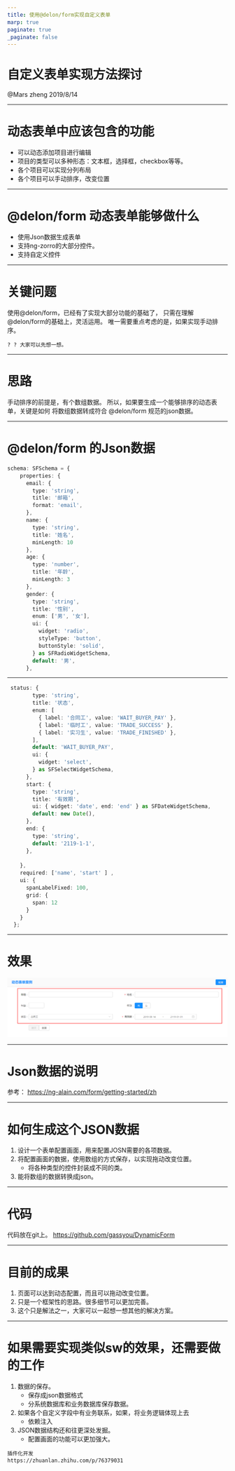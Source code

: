 ```yaml
---
title: 使用@delon/form实现自定义表单
marp: true
paginate: true
_paginate: false
---
```


# <!--fit-->自定义表单实现方法探讨
@Mars zheng
2019/8/14

---

# 动态表单中应该包含的功能
* 可以动态添加项目进行编辑
* 项目的类型可以多种形态：文本框，选择框，checkbox等等。
* 各个项目可以实现分列布局
* 各个项目可以手动排序，改变位置

---

# @delon/form 动态表单能够做什么
* 使用Json数据生成表单
* 支持ng-zorro的大部分控件。
* 支持自定义控件

---

# 关键问题
使用@delon/form，已经有了实现大部分功能的基础了，
只需在理解@delon/form的基础上，灵活运用。
唯一需要重点考虑的是，如果实现手动排序。

```
? ? 大家可以先想一想。
```

---

# 思路
手动排序的前提是，有个数组数据。
所以，如果要生成一个能够排序的动态表单，关键是如何
将数组数据转成符合 @delon/form 规范的json数据。

---
# @delon/form 的Json数据
```typescript
schema: SFSchema = {
    properties: {
      email: {
        type: 'string',
        title: '邮箱',
        format: 'email',
      },
      name: {
        type: 'string',
        title: '姓名',
        minLength: 10
      },
      age: {
        type: 'number',
        title: '年龄',
        minLength: 3
      },
      gender: {
        type: 'string',
        title: '性别',
        enum: ['男', '女'],
        ui: {
          widget: 'radio',
          styleType: 'button',
          buttonStyle: 'solid',
        } as SFRadioWidgetSchema,
        default: '男',
      },
```
---
```typescript
 status: {
        type: 'string',
        title: '状态',
        enum: [
          { label: '合同工', value: 'WAIT_BUYER_PAY' },
          { label: '临时工', value: 'TRADE_SUCCESS' },
          { label: '实习生', value: 'TRADE_FINISHED' },
        ],
        default: 'WAIT_BUYER_PAY',
        ui: {
          widget: 'select',
        } as SFSelectWidgetSchema,
      },
      start: {
        type: 'string',
        title: '有效期',
        ui: { widget: 'date', end: 'end' } as SFDateWidgetSchema,
        default: new Date(),
      },
      end: {
        type: 'string',
        default: '2119-1-1',
      },

    },
    required: ['name', 'start' ] ,
    ui: {
      spanLabelFixed: 100,
      grid: {
        span: 12
      }
    }
  };
```
---
# 效果
![](img/2019-08-14-10-52-25.png)



---
# Json数据的说明
参考： https://ng-alain.com/form/getting-started/zh

---
# 如何生成这个JSON数据
1. 设计一个表单配置画面，用来配置JOSN需要的各项数据。
2. 将配置画面的数据，使用数组的方式保存，以实现拖动改变位置。
    * 将各种类型的控件封装成不同的类。
3. 能将数组的数据转换成json。

---
# 代码
代码放在git上。
https://github.com/gassyou/DynamicForm

---
# 目前的成果
1. 页面可以达到动态配置，而且可以拖动改变位置。
2. 只是一个框架性的思路。很多细节可以更加完善。
3. 这个只是解法之一，大家可以一起想一想其他的解决方案。

---

# 如果需要实现类似sw的效果，还需要做的工作
1. 数据的保存。
    * 保存成json数据格式
    * 分系统数据库和业务数据库保存数据。
2. 如果各个自定义字段中有业务联系，如果，将业务逻辑体现上去
    * 依赖注入
3. JSON数据结构还和往更深处发掘。
    * 配置画面的功能可以更加强大。

```
插件化开发
https://zhuanlan.zhihu.com/p/76379031
```

